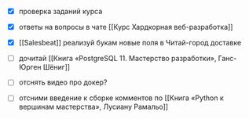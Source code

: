- [x] проверка заданий курса
- [x] ответы на вопросы в чате [[Курс Хардкорная веб-разработка]]
- [x] [[Salesbeat]] реализуй букам новые поля в Читай-город доставке
- [ ] дочитай [[Книга «PostgreSQL 11. Мастерство разработки», Ганс-Юрген Шёниг]]
- [ ] отснять видео про докер?
- [ ] отсними введение к сборке комментов по [[Книга «Python к вершинам мастерства»,  Лусиану Рамальо]]
		